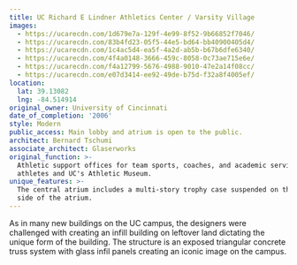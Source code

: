 ```yaml
---
title: UC Richard E Lindner Athletics Center / Varsity Village
images:
  - https://ucarecdn.com/1d679e7a-129f-4e99-8f52-9b66852f7046/
  - https://ucarecdn.com/83b4fd23-05f5-44e5-bd64-bb40900405d4/
  - https://ucarecdn.com/1c4ac5d4-ea5f-4a2d-ab5b-b67b6dfe6340/
  - https://ucarecdn.com/4f4a0148-3666-459c-8058-0c73ae715e6e/
  - https://ucarecdn.com/f4a12799-5676-4988-9010-47e2a14f08cc/
  - https://ucarecdn.com/e07d3414-ee92-49de-b75d-f32a8f4005ef/
location:
  lat: 39.13082
  lng: -84.514914
original_owner: University of Cincinnati
date_of_completion: '2006'
style: Modern
public_access: Main lobby and atrium is open to the public.
architect: Bernard Tschumi
associate_architect: Glaserworks
original_function: >-
  Athletic support offices for team sports, coaches, and academic services for
  athletes and UC's Athletic Museum.
unique_features: >-
  The central atrium includes a multi-story trophy case suspended on the east
  side of the atrium.
---
```


As in many new buildings on the UC campus, the designers were challenged with creating an infill building on leftover land dictating the unique form of the building. The structure is an exposed triangular concrete truss system with glass infil panels creating an iconic image on the campus.
